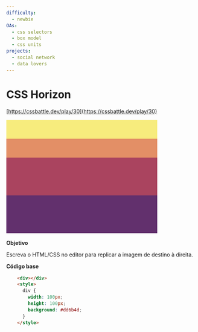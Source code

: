 ```yaml
---
difficulty:
  - newbie
OAs:
  - css selectors
  - box model
  - css units
projects:
  - social network
  - data lovers
---
```


# CSS Horizon

[https://cssbattle.dev/play/30](https://cssbattle.dev/play/30)

![CSS Horizon](css_horizon.png)

__Objetivo__

Escreva o HTML/CSS no editor para replicar a imagem de destino à direita.

__Código base__

```html
    <div></div>
    <style>
      div {
        width: 100px;
        height: 100px;
        background: #dd6b4d;
      }
    </style>
```
